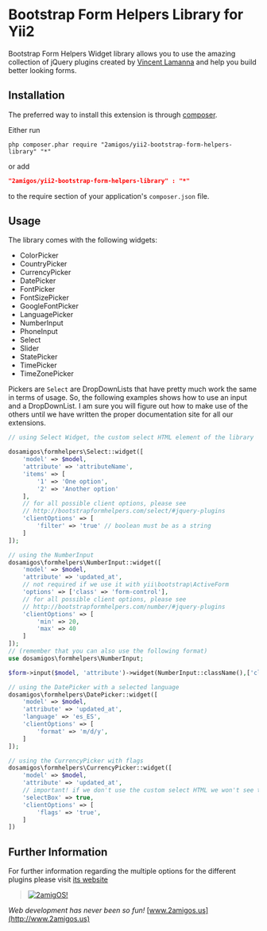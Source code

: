 Bootstrap Form Helpers Library for Yii2
=======================================

Bootstrap Form Helpers Widget library allows you to use the amazing collection of jQuery plugins created by
[Vincent Lamanna](http://bootstrapformhelpers.com/) and help you build better looking forms.

Installation
------------
The preferred way to install this extension is through [composer](http://getcomposer.org/download/).

Either run

```
php composer.phar require "2amigos/yii2-bootstrap-form-helpers-library" "*"
```
or add

```json
"2amigos/yii2-bootstrap-form-helpers-library" : "*"
```

to the require section of your application's `composer.json` file.

Usage
-----

The library comes with the following widgets:

- ColorPicker
- CountryPicker
- CurrencyPicker
- DatePicker
- FontPicker
- FontSizePicker
- GoogleFontPicker
- LanguagePicker
- NumberInput
- PhoneInput
- Select
- Slider
- StatePicker
- TimePicker
- TimeZonePicker

Pickers are `Select` are DropDownLists that have pretty much work the same in terms of usage. So, the following examples
shows how to use an input and a DropDownList. I am sure you will figure out how to make use of the others until we have
written the proper documentation site for all our extensions.

```php
// using Select Widget, the custom select HTML element of the library

dosamigos\formhelpers\Select::widget([
    'model' => $model,
    'attribute' => 'attributeName',
    'items' => [
        '1' => 'One option',
        '2' => 'Another option'
    ],
    // for all possible client options, please see
    // http://bootstrapformhelpers.com/select/#jquery-plugins
    'clientOptions' => [
        'filter' => 'true' // boolean must be as a string
    ]
]);

// using the NumberInput
dosamigos\formhelpers\NumberInput::widget([
    'model' => $model,
    'attribute' => 'updated_at',
    // not required if we use it with yii\bootstrap\ActiveForm
    'options' => ['class' => 'form-control'],
    // for all possible client options, please see
    // http://bootstrapformhelpers.com/number/#jquery-plugins
    'clientOptions' => [
        'min' => 20,
        'max' => 40
    ]
]);
// (remember that you can also use the following format)
use dosamigos\formhelpers\NumberInput;

$form->input($model, 'attribute')->widget(NumberInput::className(),['clientOptions' => ['min' => 20, 'max' => 40]]);

// using the DatePicker with a selected language
dosamigos\formhelpers\DatePicker::widget([
    'model' => $model,
    'attribute' => 'updated_at',
    'language' => 'es_ES',
    'clientOptions' => [
        'format' => 'm/d/y',
    ]
]);

// using the CurrencyPicker with flags
dosamigos\formhelpers\CurrencyPicker::widget([
    'model' => $model,
    'attribute' => 'updated_at',
    // important! if we don't use the custom select HTML we won't see the flags
    'selectBox' => true,
    'clientOptions' => [
        'flags' => 'true',
    ]
])

```

Further Information
-------------------

For further information regarding the multiple options for the different plugins please visit
[its website](http://bootstrapformhelpers.com/)


> [![2amigOS!](http://www.gravatar.com/avatar/55363394d72945ff7ed312556ec041e0.png)](http://www.2amigos.us)

<i>Web development has never been so fun!</i>
[www.2amigos.us](http://www.2amigos.us)